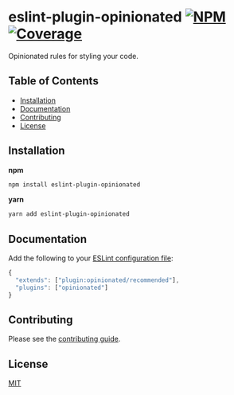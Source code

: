 # eslint-plugin-opinionated [![NPM][npm-img]][npm-url] [![Coverage][cov-img]][cov-url]

Opinionated rules for styling your code.

## Table of Contents

*   [Installation](#installation)
*   [Documentation](#documentation)
*   [Contributing](#contributing)
*   [License](#license)

## Installation

**npm**

```bash
npm install eslint-plugin-opinionated
```

**yarn**

```bash
yarn add eslint-plugin-opinionated
```

## Documentation

Add the following to your [ESLint configuration file][eslint-config-url]:

```js
{
  "extends": ["plugin:opinionated/recommended"],
  "plugins": ["opinionated"]
}
```

## Contributing

Please see the [contributing guide](CONTRIBUTING.md).

## License

[MIT](LICENSE.md)

[cov-img]: https://img.shields.io/codecov/c/github/dogma-io/eslint-plugin-opinionated.svg "Code Coverage"
[cov-url]: https://codecov.io/gh/dogma-io/eslint-plugin-opinionated

[eslint-config-url]: https://eslint.org/docs/user-guide/configuring

[npm-img]: https://img.shields.io/npm/v/eslint-plugin-opinionated.svg "NPM Version"
[npm-url]: https://www.npmjs.com/package/eslint-plugin-opinionated
